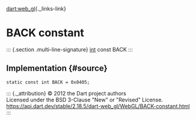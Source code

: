 [dart:web\_gl](../../dart-web_gl/dart-web_gl-library){._links-link}

BACK constant
=============

::: {.section .multi-line-signature}
[int](../../dart-core/int-class) const BACK
:::

Implementation {#source}
--------------

``` {.language-dart data-language="dart"}
static const int BACK = 0x0405;
```

::: {._attribution}
© 2012 the Dart project authors\
Licensed under the BSD 3-Clause \"New\" or \"Revised\" License.\
<https://api.dart.dev/stable/2.18.5/dart-web_gl/WebGL/BACK-constant.html>
:::
